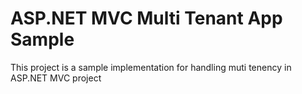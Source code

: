 # ASP.NET MVC Multi Tenant App Sample
This project is a sample implementation for handling muti tenency in ASP.NET MVC project
